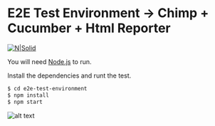 # E2E Test Environment -> Chimp + Cucumber + Html Reporter

[![N|Solid](https://i.imgur.com/ETib3LD.png)](https://nodesource.com/products/nsolid)

You will need [Node.js](https://nodejs.org/) to run.

Install the dependencies and runt the test.

```sh
$ cd e2e-test-environment
$ npm install
$ npm start
```

![alt text](https://media.giphy.com/media/3oKIPx6eiclmopGPgk/giphy.gif)